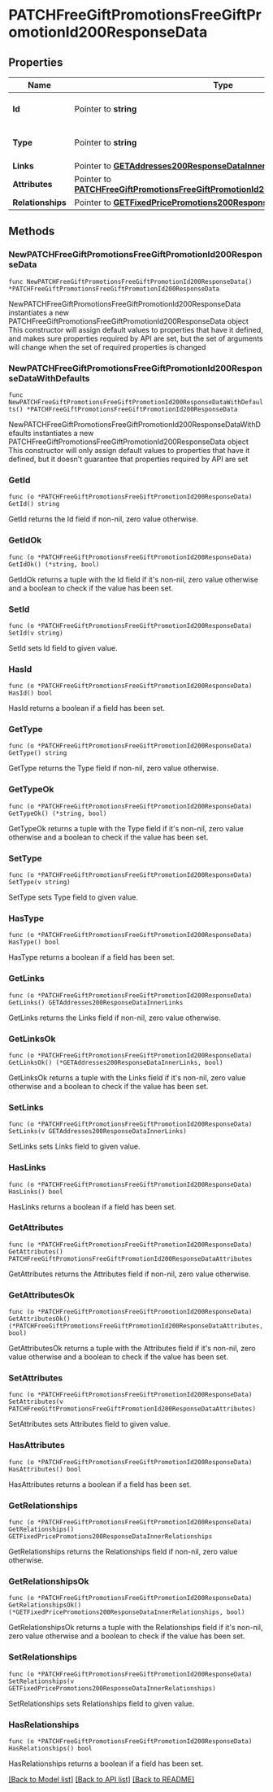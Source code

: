 # PATCHFreeGiftPromotionsFreeGiftPromotionId200ResponseData

## Properties

Name | Type | Description | Notes
------------ | ------------- | ------------- | -------------
**Id** | Pointer to **string** | The resource&#39;s id | [optional] 
**Type** | Pointer to **string** | The resource&#39;s type | [optional] [default to "free_gift_promotions"]
**Links** | Pointer to [**GETAddresses200ResponseDataInnerLinks**](GETAddresses200ResponseDataInnerLinks.md) |  | [optional] 
**Attributes** | Pointer to [**PATCHFreeGiftPromotionsFreeGiftPromotionId200ResponseDataAttributes**](PATCHFreeGiftPromotionsFreeGiftPromotionId200ResponseDataAttributes.md) |  | [optional] 
**Relationships** | Pointer to [**GETFixedPricePromotions200ResponseDataInnerRelationships**](GETFixedPricePromotions200ResponseDataInnerRelationships.md) |  | [optional] 

## Methods

### NewPATCHFreeGiftPromotionsFreeGiftPromotionId200ResponseData

`func NewPATCHFreeGiftPromotionsFreeGiftPromotionId200ResponseData() *PATCHFreeGiftPromotionsFreeGiftPromotionId200ResponseData`

NewPATCHFreeGiftPromotionsFreeGiftPromotionId200ResponseData instantiates a new PATCHFreeGiftPromotionsFreeGiftPromotionId200ResponseData object
This constructor will assign default values to properties that have it defined,
and makes sure properties required by API are set, but the set of arguments
will change when the set of required properties is changed

### NewPATCHFreeGiftPromotionsFreeGiftPromotionId200ResponseDataWithDefaults

`func NewPATCHFreeGiftPromotionsFreeGiftPromotionId200ResponseDataWithDefaults() *PATCHFreeGiftPromotionsFreeGiftPromotionId200ResponseData`

NewPATCHFreeGiftPromotionsFreeGiftPromotionId200ResponseDataWithDefaults instantiates a new PATCHFreeGiftPromotionsFreeGiftPromotionId200ResponseData object
This constructor will only assign default values to properties that have it defined,
but it doesn't guarantee that properties required by API are set

### GetId

`func (o *PATCHFreeGiftPromotionsFreeGiftPromotionId200ResponseData) GetId() string`

GetId returns the Id field if non-nil, zero value otherwise.

### GetIdOk

`func (o *PATCHFreeGiftPromotionsFreeGiftPromotionId200ResponseData) GetIdOk() (*string, bool)`

GetIdOk returns a tuple with the Id field if it's non-nil, zero value otherwise
and a boolean to check if the value has been set.

### SetId

`func (o *PATCHFreeGiftPromotionsFreeGiftPromotionId200ResponseData) SetId(v string)`

SetId sets Id field to given value.

### HasId

`func (o *PATCHFreeGiftPromotionsFreeGiftPromotionId200ResponseData) HasId() bool`

HasId returns a boolean if a field has been set.

### GetType

`func (o *PATCHFreeGiftPromotionsFreeGiftPromotionId200ResponseData) GetType() string`

GetType returns the Type field if non-nil, zero value otherwise.

### GetTypeOk

`func (o *PATCHFreeGiftPromotionsFreeGiftPromotionId200ResponseData) GetTypeOk() (*string, bool)`

GetTypeOk returns a tuple with the Type field if it's non-nil, zero value otherwise
and a boolean to check if the value has been set.

### SetType

`func (o *PATCHFreeGiftPromotionsFreeGiftPromotionId200ResponseData) SetType(v string)`

SetType sets Type field to given value.

### HasType

`func (o *PATCHFreeGiftPromotionsFreeGiftPromotionId200ResponseData) HasType() bool`

HasType returns a boolean if a field has been set.

### GetLinks

`func (o *PATCHFreeGiftPromotionsFreeGiftPromotionId200ResponseData) GetLinks() GETAddresses200ResponseDataInnerLinks`

GetLinks returns the Links field if non-nil, zero value otherwise.

### GetLinksOk

`func (o *PATCHFreeGiftPromotionsFreeGiftPromotionId200ResponseData) GetLinksOk() (*GETAddresses200ResponseDataInnerLinks, bool)`

GetLinksOk returns a tuple with the Links field if it's non-nil, zero value otherwise
and a boolean to check if the value has been set.

### SetLinks

`func (o *PATCHFreeGiftPromotionsFreeGiftPromotionId200ResponseData) SetLinks(v GETAddresses200ResponseDataInnerLinks)`

SetLinks sets Links field to given value.

### HasLinks

`func (o *PATCHFreeGiftPromotionsFreeGiftPromotionId200ResponseData) HasLinks() bool`

HasLinks returns a boolean if a field has been set.

### GetAttributes

`func (o *PATCHFreeGiftPromotionsFreeGiftPromotionId200ResponseData) GetAttributes() PATCHFreeGiftPromotionsFreeGiftPromotionId200ResponseDataAttributes`

GetAttributes returns the Attributes field if non-nil, zero value otherwise.

### GetAttributesOk

`func (o *PATCHFreeGiftPromotionsFreeGiftPromotionId200ResponseData) GetAttributesOk() (*PATCHFreeGiftPromotionsFreeGiftPromotionId200ResponseDataAttributes, bool)`

GetAttributesOk returns a tuple with the Attributes field if it's non-nil, zero value otherwise
and a boolean to check if the value has been set.

### SetAttributes

`func (o *PATCHFreeGiftPromotionsFreeGiftPromotionId200ResponseData) SetAttributes(v PATCHFreeGiftPromotionsFreeGiftPromotionId200ResponseDataAttributes)`

SetAttributes sets Attributes field to given value.

### HasAttributes

`func (o *PATCHFreeGiftPromotionsFreeGiftPromotionId200ResponseData) HasAttributes() bool`

HasAttributes returns a boolean if a field has been set.

### GetRelationships

`func (o *PATCHFreeGiftPromotionsFreeGiftPromotionId200ResponseData) GetRelationships() GETFixedPricePromotions200ResponseDataInnerRelationships`

GetRelationships returns the Relationships field if non-nil, zero value otherwise.

### GetRelationshipsOk

`func (o *PATCHFreeGiftPromotionsFreeGiftPromotionId200ResponseData) GetRelationshipsOk() (*GETFixedPricePromotions200ResponseDataInnerRelationships, bool)`

GetRelationshipsOk returns a tuple with the Relationships field if it's non-nil, zero value otherwise
and a boolean to check if the value has been set.

### SetRelationships

`func (o *PATCHFreeGiftPromotionsFreeGiftPromotionId200ResponseData) SetRelationships(v GETFixedPricePromotions200ResponseDataInnerRelationships)`

SetRelationships sets Relationships field to given value.

### HasRelationships

`func (o *PATCHFreeGiftPromotionsFreeGiftPromotionId200ResponseData) HasRelationships() bool`

HasRelationships returns a boolean if a field has been set.


[[Back to Model list]](../README.md#documentation-for-models) [[Back to API list]](../README.md#documentation-for-api-endpoints) [[Back to README]](../README.md)


